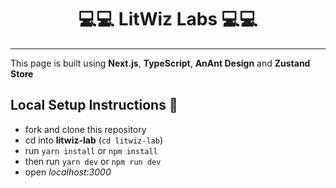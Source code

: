 <div align="center">
<h1>💻💻 LitWiz Labs 💻💻</h1>
</div>
<hr/>

This page is built using **Next.js**, **TypeScript**, **AnAnt Design** and **Zustand Store**

## Local Setup Instructions :rocket:
- fork and clone this repository
- cd into **litwiz-lab** (`cd litwiz-lab`)
- run `yarn install` or `npm install`
- then run `yarn dev` or `npm run dev`
- open _localhost:3000_